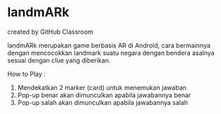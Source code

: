 # landmARk
created by GitHub Classroom

landmARk merupakan game berbasis AR di Android, cara bermainnya dengan mencocokkan landmark suatu negara dengan bendera asalnya sesuai dengan clue yang diberikan.

How to Play :
1. Mendekatkan 2 marker (card) untuk menemukan jawaban
2. Pop-up benar akan dimunculkan apabila jawabannya benar
3. Pop-up salah akan dimunculkan apabila jawabannya salah
